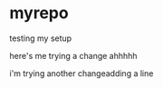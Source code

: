 # myrepo
testing my setup


here's me trying a change ahhhhh

i'm trying another changeadding a line
